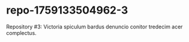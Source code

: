 # repo-1759133504962-3
Repository #3: Victoria spiculum bardus denuncio conitor tredecim acer complectus.
